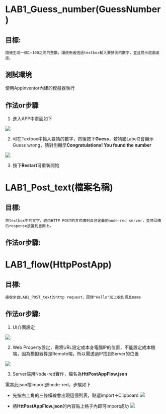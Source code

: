 # LAB1_Guess_number(GuessNumber)

## 目標:
	隨機生成一個1~100之間的整數，讓使用者透過textbox輸入要猜測的數字，並且提示遊戲進度。
## 測試環境
使用AppInventor內建的模擬器執行
## 作法or步驟
1. 進入APP中畫面如下

![](https://i.imgur.com/BkHo9w2.png)

2. 可在Textbox中輸入要猜的數字，然後按下**Guess**，若猜錯Label2會顯示Guess wrong，猜對則顯示**Congratulations! You found the number**

![](https://i.imgur.com/FazswCg.png)

3. 按下**Restart**可重新開始







# LAB1_Post_text(檔案名稱)
## 目標:
    將textbox中的文字，經由HTTP POST的方式傳到自己定義的node-red server，並將回傳的response放置到畫面上。

## 作法or步驟:

# LAB1_flow(HttpPostApp)

## 目標:
    接收來自LAB1_POST_text的http request，回傳"Hello"加上收到訊息name
    
## 作法or步驟:
1. UI介面設定

![](https://i.imgur.com/2TpOGYR.png)

2. Web Property設定，需將URL設定成本身電腦IP的位置，不能設定成本機端，因為模擬器算是Remote端，所以需透過IP找到Server的位置

![](https://i.imgur.com/ocgROGk.png)

3. Server端用Node-red實作，檔名為**HttPostAppFlow.json**

需將此json檔import進node-red，步驟如下

* 先按右上角的三條橫線會出現這個列表，點選import->Clipboard
![](https://i.imgur.com/Y8Wmp6q.png)

* 將**HttPostAppFlow.json**的內容貼上格子內即可import成功
![](https://i.imgur.com/PhqfvHH.png)



